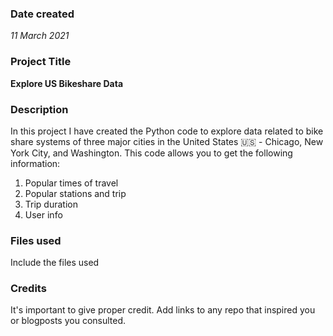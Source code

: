 ### Date created
_11 March 2021_

### Project Title
**Explore US Bikeshare Data**

### Description
In this project I have created the  Python code to explore data related to bike share systems of three major cities in the United States :us: - Chicago, New York City, and Washington. This code allows you to get the following information:
1. Popular times of travel
2. Popular stations and trip
3. Trip duration
4. User info

### Files used
Include the files used

### Credits
It's important to give proper credit. Add links to any repo that inspired you or blogposts you consulted.
